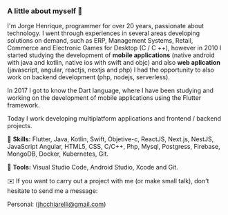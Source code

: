 ### A little about myself 💬

I'm Jorge Henrique, programmer for over 20 years, passionate about technology. I went through experiences in several areas developing solutions on demand, such as ERP, Management Systems, Retail, Commerce and Electronic Games for Desktop (C / C ++), however in 2010 I started studying the development of **mobile applications** (native android with java and kotlin, native ios with swift and objc) and also **web aplication** (javascript, angular, reactjs, nextjs and php) I had the opportunity to also work on backend development (php, nodejs, serverless).

In 2017 I got to know the Dart language, where I have been studying and working on the development of mobile applications using the Flutter framework.

Today I work developing multiplatform applications and frontend / backend projects.

🐧 **Skills:** Flutter, Java, Kotlin, Swift, Objetive-c, ReactJS, Next.js, NestJS, JavaScript Angular, HTML5, CSS, C/C++, Php, Mysql, Postgress, Firebase, MongoDB, Docker, Kubernetes, Git.

🔨 **Tools:** Visual Studio Code, Android Studio, Xcode and Git. 

✉️ If you want to carry out a project with me (or make small talk), don't hesitate to send me a message:

Personal: (jhcchiarelli@gmail.com)

<!--
**jhchiarelli/jhchiarelli** is a ✨ _special_ ✨ repository because its `README.md` (this file) appears on your GitHub profile.

Here are some ideas to get you started:

- 🔭 I’m currently working on ...
- 🌱 I’m currently learning ...
- 👯 I’m looking to collaborate on ...
- 🤔 I’m looking for help with ...
- 💬 Ask me about ...
- 📫 How to reach me: ...
- 😄 Pronouns: ...
- ⚡ Fun fact: ...
-->
